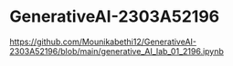 # GenerativeAI-2303A52196

https://github.com/Mounikabethi12/GenerativeAI-2303A52196/blob/main/generative_AI_lab_01_2196.ipynb



